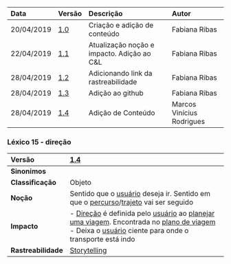 |Data|Versão|Descrição|Autor|
|:---|:---|:---|:---|
|20/04/2019|[1.0](https://github.com/Andre-Eduardo/2019.1-Requisitos-Moovit/tree/master/lexicos/versao%201.0)|Criação e adição de conteúdo|Fabiana Ribas|
|22/04/2019|[1.1](https://github.com/Andre-Eduardo/2019.1-Requisitos-Moovit/tree/master/lexicos/versao%201.1)|Atualização noção e impacto. Adição ao C&L|Fabiana Ribas|
|28/04/2019|[1.2](https://github.com/Andre-Eduardo/2019.1-Requisitos-Moovit/tree/master/lexicos/versao%201.2)|Adicionando link da rastreabilidade|Fabiana Ribas|
|28/04/2019|[1.3](https://github.com/Andre-Eduardo/2019.1-Requisitos-Moovit/tree/master/lexicos/versao%201.3)|Adição ao github|Fabiana Ribas|
|28/04/2019|[1.4](https://github.com/Andre-Eduardo/2019.1-Requisitos-Moovit/tree/master/lexicos/versao%201.4)|Adição de Conteúdo|Marcos Vinícius Rodrigues|

### Léxico 15 - direção
|Versão|[1.4](https://github.com/Andre-Eduardo/2019.1-Requisitos-Moovit/tree/master/lexicos/versao%201.4)
|:-|:-|
|**Sinonimos**| 
|**Classificação**| Objeto |
|**Noção**|Sentido que o [usuário](https://github.com/Andre-Eduardo/2019.1-Requisitos-Moovit/wiki/L65-Usuário) deseja ir. Sentido em que o [percurso](https://github.com/Andre-Eduardo/2019.1-Requisitos-Moovit/wiki/L50---percurso)/[trajeto](https://github.com/Andre-Eduardo/2019.1-Requisitos-Moovit/wiki/L63-Trajeto) vai ser seguido|
|**Impacto**|- [Direção](https://github.com/Andre-Eduardo/2019.1-Requisitos-Moovit/wiki/L15---dire%C3%A7%C3%A3o) é definida pelo [usuário](https://github.com/Andre-Eduardo/2019.1-Requisitos-Moovit/wiki/L65-Usuário) ao [planejar uma viagem](). Encontrada no [plano de viagem]()<br> - Deixa o [usuário](https://github.com/Andre-Eduardo/2019.1-Requisitos-Moovit/wiki/L65-Usuário) ciente para onde o transporte está indo|
|**Rastreabilidade**| [Storytelling](https://github.com/Andre-Eduardo/2019.1-Requisitos-Moovit/wiki/Storytelling#storytelling-1---definindo-rotas)|